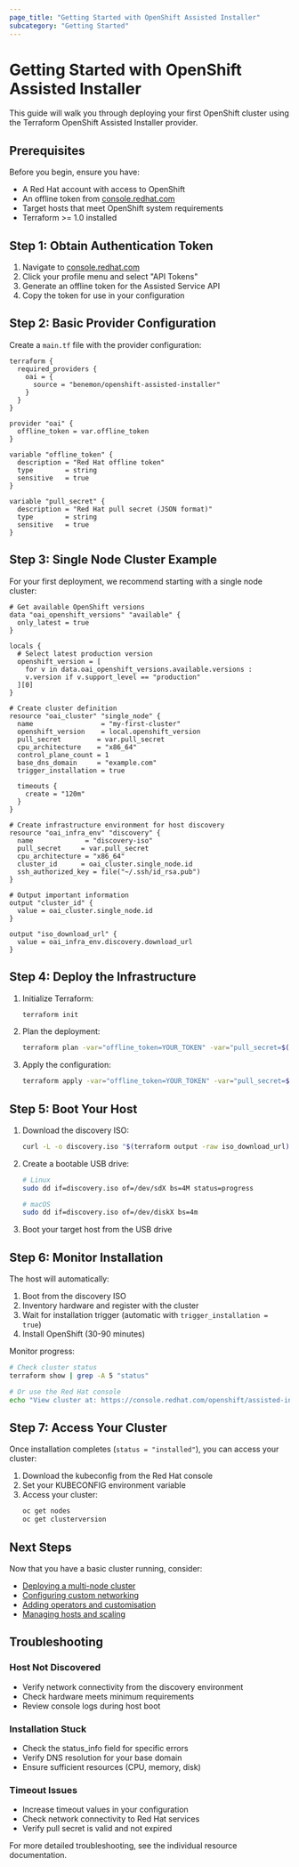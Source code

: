 ```yaml
---
page_title: "Getting Started with OpenShift Assisted Installer"
subcategory: "Getting Started"
---
```


# Getting Started with OpenShift Assisted Installer

This guide will walk you through deploying your first OpenShift cluster using the Terraform OpenShift Assisted Installer provider.

## Prerequisites

Before you begin, ensure you have:

- A Red Hat account with access to OpenShift
- An offline token from [console.redhat.com](https://console.redhat.com)
- Target hosts that meet OpenShift system requirements
- Terraform >= 1.0 installed

## Step 1: Obtain Authentication Token

1. Navigate to [console.redhat.com](https://console.redhat.com)
2. Click your profile menu and select "API Tokens"
3. Generate an offline token for the Assisted Service API
4. Copy the token for use in your configuration

## Step 2: Basic Provider Configuration

Create a `main.tf` file with the provider configuration:

```hcl
terraform {
  required_providers {
    oai = {
      source = "benemon/openshift-assisted-installer"
    }
  }
}

provider "oai" {
  offline_token = var.offline_token
}

variable "offline_token" {
  description = "Red Hat offline token"
  type        = string
  sensitive   = true
}

variable "pull_secret" {
  description = "Red Hat pull secret (JSON format)"
  type        = string
  sensitive   = true
}
```

## Step 3: Single Node Cluster Example

For your first deployment, we recommend starting with a single node cluster:

```hcl
# Get available OpenShift versions
data "oai_openshift_versions" "available" {
  only_latest = true
}

locals {
  # Select latest production version
  openshift_version = [
    for v in data.oai_openshift_versions.available.versions :
    v.version if v.support_level == "production"
  ][0]
}

# Create cluster definition
resource "oai_cluster" "single_node" {
  name                 = "my-first-cluster"
  openshift_version    = local.openshift_version
  pull_secret         = var.pull_secret
  cpu_architecture    = "x86_64"
  control_plane_count = 1
  base_dns_domain     = "example.com"
  trigger_installation = true
  
  timeouts {
    create = "120m"
  }
}

# Create infrastructure environment for host discovery
resource "oai_infra_env" "discovery" {
  name             = "discovery-iso"
  pull_secret     = var.pull_secret
  cpu_architecture = "x86_64"
  cluster_id      = oai_cluster.single_node.id
  ssh_authorized_key = file("~/.ssh/id_rsa.pub")
}

# Output important information
output "cluster_id" {
  value = oai_cluster.single_node.id
}

output "iso_download_url" {
  value = oai_infra_env.discovery.download_url
}
```

## Step 4: Deploy the Infrastructure

1. Initialize Terraform:
   ```bash
   terraform init
   ```

2. Plan the deployment:
   ```bash
   terraform plan -var="offline_token=YOUR_TOKEN" -var="pull_secret=$(cat pull-secret.txt)"
   ```

3. Apply the configuration:
   ```bash
   terraform apply -var="offline_token=YOUR_TOKEN" -var="pull_secret=$(cat pull-secret.txt)"
   ```

## Step 5: Boot Your Host

1. Download the discovery ISO:
   ```bash
   curl -L -o discovery.iso "$(terraform output -raw iso_download_url)"
   ```

2. Create a bootable USB drive:
   ```bash
   # Linux
   sudo dd if=discovery.iso of=/dev/sdX bs=4M status=progress
   
   # macOS
   sudo dd if=discovery.iso of=/dev/diskX bs=4m
   ```

3. Boot your target host from the USB drive

## Step 6: Monitor Installation

The host will automatically:
1. Boot from the discovery ISO
2. Inventory hardware and register with the cluster
3. Wait for installation trigger (automatic with `trigger_installation = true`)
4. Install OpenShift (30-90 minutes)

Monitor progress:
```bash
# Check cluster status
terraform show | grep -A 5 "status"

# Or use the Red Hat console
echo "View cluster at: https://console.redhat.com/openshift/assisted-installer/clusters/$(terraform output -raw cluster_id)"
```

## Step 7: Access Your Cluster

Once installation completes (`status = "installed"`), you can access your cluster:

1. Download the kubeconfig from the Red Hat console
2. Set your KUBECONFIG environment variable
3. Access your cluster:
   ```bash
   oc get nodes
   oc get clusterversion
   ```

## Next Steps

Now that you have a basic cluster running, consider:

- [Deploying a multi-node cluster](multi-node-cluster.md)
- [Configuring custom networking](networking.md)
- [Adding operators and customisation](operators.md)
- [Managing hosts and scaling](host-management.md)

## Troubleshooting

### Host Not Discovered
- Verify network connectivity from the discovery environment
- Check hardware meets minimum requirements
- Review console logs during host boot

### Installation Stuck
- Check the status_info field for specific errors
- Verify DNS resolution for your base domain
- Ensure sufficient resources (CPU, memory, disk)

### Timeout Issues
- Increase timeout values in your configuration
- Check network connectivity to Red Hat services
- Verify pull secret is valid and not expired

For more detailed troubleshooting, see the individual resource documentation.